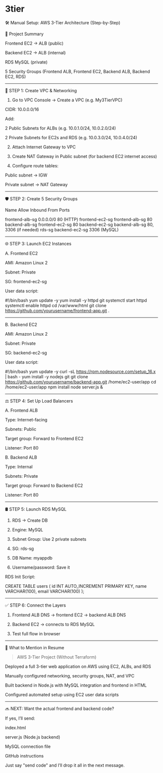# 3tier
🛠 Manual Setup: AWS 3-Tier Architecture (Step-by-Step)

📌 Project Summary

Frontend EC2 → ALB (public)

Backend EC2 → ALB (internal)

RDS MySQL (private)

5 Security Groups (Frontend ALB, Frontend EC2, Backend ALB, Backend EC2, RDS)



---

🧭 STEP 1: Create VPC & Networking

1. Go to VPC Console → Create a VPC (e.g. My3TierVPC)

CIDR: 10.0.0.0/16

Add:

2 Public Subnets for ALBs (e.g. 10.0.1.0/24, 10.0.2.0/24)

2 Private Subnets for EC2s and RDS (e.g. 10.0.3.0/24, 10.0.4.0/24)




2. Attach Internet Gateway to VPC


3. Create NAT Gateway in Public subnet (for backend EC2 internet access)


4. Configure route tables:

Public subnet → IGW

Private subnet → NAT Gateway





---

🛡 STEP 2: Create 5 Security Groups

Name	Allow Inbound From	Ports

frontend-alb-sg	0.0.0.0/0	80 (HTTP)
frontend-ec2-sg	frontend-alb-sg	80
backend-alb-sg	frontend-ec2-sg	80
backend-ec2-sg	backend-alb-sg	80, 3306 (if needed)
rds-sg	backend-ec2-sg	3306 (MySQL)



---

🌐 STEP 3: Launch EC2 Instances

A. Frontend EC2

AMI: Amazon Linux 2

Subnet: Private

SG: frontend-ec2-sg

User data script:


#!/bin/bash
yum update -y
yum install -y httpd git
systemctl start httpd
systemctl enable httpd
cd /var/www/html
git clone https://github.com/yourusername/frontend-app.git .


---

B. Backend EC2

AMI: Amazon Linux 2

Subnet: Private

SG: backend-ec2-sg

User data script:


#!/bin/bash
yum update -y
curl -sL https://rpm.nodesource.com/setup_16.x | bash -
yum install -y nodejs git
git clone https://github.com/yourusername/backend-app.git /home/ec2-user/app
cd /home/ec2-user/app
npm install
node server.js &


---

⚖ STEP 4: Set Up Load Balancers

A. Frontend ALB

Type: Internet-facing

Subnets: Public

Target group: Forward to Frontend EC2

Listener: Port 80


B. Backend ALB

Type: Internal

Subnets: Private

Target group: Forward to Backend EC2

Listener: Port 80



---

🛢 STEP 5: Launch RDS MySQL

1. RDS → Create DB


2. Engine: MySQL


3. Subnet Group: Use 2 private subnets


4. SG: rds-sg


5. DB Name: myappdb


6. Username/password: Save it



RDS Init Script:

CREATE TABLE users (
    id INT AUTO_INCREMENT PRIMARY KEY,
    name VARCHAR(100),
    email VARCHAR(100)
);


---

✅ STEP 6: Connect the Layers

1. Frontend ALB DNS → frontend EC2 → backend ALB DNS


2. Backend EC2 → connects to RDS MySQL


3. Test full flow in browser




---

🧾 What to Mention in Resume

> AWS 3-Tier Project (Without Terraform)

Deployed a full 3-tier web application on AWS using EC2, ALBs, and RDS

Manually configured networking, security groups, NAT, and VPC

Built backend in Node.js with MySQL integration and frontend in HTML

Configured automated setup using EC2 user data scripts





---

🔜 NEXT: Want the actual frontend and backend code?

If yes, I’ll send:

index.html

server.js (Node.js backend)

MySQL connection file

GitHub instructions


Just say "send code" and I’ll drop it all in the next message.
